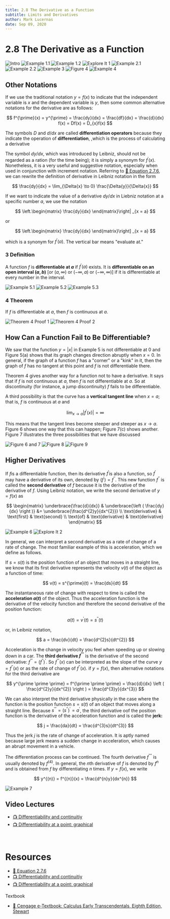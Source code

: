 ```yaml
---
title: 2.8 The Derivative as a Function
subtitle: Limits and Derivatives
author: Mark Lucernas
date: Sep 09, 2020
---
```



# 2.8 The Derivative as a Function

![Intro](../../../../../files/fall-2020/MATH-150/chapter-2/2.8_intro.png)
![Example 1.1](../../../../../files/fall-2020/MATH-150/chapter-2/2.8_example-1.1.png)
![Example 1.2](../../../../../files/fall-2020/MATH-150/chapter-2/2.8_example-1.2.png)
![Explore It 1](../../../../../files/fall-2020/MATH-150/chapter-2/2.8_explore-it_1.png)
![Example 2.1](../../../../../files/fall-2020/MATH-150/chapter-2/2.8_example-2.1.png)
![Example 2.2](../../../../../files/fall-2020/MATH-150/chapter-2/2.8_example-2.2.png)
![Example 3](../../../../../files/fall-2020/MATH-150/chapter-2/2.8_example-3.png)
![Figure 4](../../../../../files/fall-2020/MATH-150/chapter-2/2.8_figure-4.png)
![Example 4](../../../../../files/fall-2020/MATH-150/chapter-2/2.8_example-4.png)

## Other Notations

If we use the traditional notation $y = f(x)$ to indicate that the independent
variable is $x$ and the dependent variable is $y$, then some common alternative
notations for the derivative are as follows:

$$
f^{\prime}(x) = y^{\prime} = \frac{dy}{dx} = \frac{df}{dx} = \frac{d}{dx} f(x) = Df(x) = D_{x}f(x)
$$

The symbols $D$ and $d/dx$ are called **differentiation operators** because they
indicate the operation of **differentiation**, ,which is the process of
calculating a derivative

The symbol $dy/dx$, which was introduced by Leibniz, should not be regarded as a
ration (for the time being); it is simply a synonym for $f^{\prime}(x)$.
Nonetheless, it is a very useful and suggestive notation, especially when used
in conjunction with increment notation. Referring to
[📑 Equation 2.7.6](ch-2-7#instantaneous-rate-of-change), we can rewrite the
definition of derivative in Leibniz notation in the form

$$
\frac{dy}{dx} = \lim_{\Delta{x} \to 0} \frac{\Delta{y}}{\Delta{x}}
$$

If we want to indicate the value of a derivative $dy/dx$ in Liebniz notation at
a specific number $a$, we use the notation

$$
\left.\begin{matrix}
\frac{dy}{dx}
\end{matrix}\right|
_{x = a}
$$

or

$$
\left.\begin{matrix}
\frac{dy}{dx}
\end{matrix}\right]
_{x = a}
$$

which is a synonym for $f^{\prime}(a)$. The vertical bar means "evaluate at."

### 3 Definition

A function $f$ is **differentiable at $a$** if $f^{\prime}(a)$ exists. It is
**differentiable on an open interval $(a, b)$** [or $(a, \infty)$ or $(-\infty,
a)$ or $(-\infty, \infty)$] if it is differentiable at every number in the
interval.

![Example 5.1](../../../../../files/fall-2020/MATH-150/chapter-2/2.8_example-5.1.png)
![Example 5.2](../../../../../files/fall-2020/MATH-150/chapter-2/2.8_example-5.2.png)
![Example 5.3](../../../../../files/fall-2020/MATH-150/chapter-2/2.8_example-5.3.png)

### 4 Theorem

If $f$ is differentiable at $a$, then $f$ is continuous at $a$.

![Theorem 4 Proof 1](../../../../../files/fall-2020/MATH-150/chapter-2/2.8_theorem-4_proof-1.png)
![Theorem 4 Proof 2](../../../../../files/fall-2020/MATH-150/chapter-2/2.8_theorem-4_proof-2.png)

## How Can a Function Fail to Be Differentiable?

We saw that the function $y = |x|$ in Example 5 is not differentiable at $0$ and
Figure 5(a) shows that its graph changes direction abruptly when $x = 0$. In
general, if the graph of a function $f$ has a "corner" or a "kink" in it, then
the graph of $f$ has no tangent at this point and $f$ is not differentiable
there.

Theorem 4 gives another way for a function not to have a derivative. It says
that if $f$ is not continuous at $a$, then $f$ is not differentiable at $a$. So
at discontinuity (for instance, a jump discontinuity) $f$ fails to be
differentiable.

A third possibility is that the curve has a **vertical tangent line** when $x =
a$; that is, $f$ is continuous at $a$ and

$$
\lim_{x \to a} \left | f^{\prime}(x) \right | = \infty
$$

This means that the tangent lines become steeper and steeper as $x \to a$.
Figure 6 shows one way that this can happen; Figure 7(c) shows another. Figure 7
illustrates the three possibilities that we have discussed

![Figure 6 and 7](../../../../../files/fall-2020/MATH-150/chapter-2/2.8_figure-6-and-7.png)
![Figure 8](../../../../../files/fall-2020/MATH-150/chapter-2/2.8_figure-8.png)
![Figure 9](../../../../../files/fall-2020/MATH-150/chapter-2/2.8_figure-9.png)

## Higher Derivatives

If $f$is a differentiable function, then its derivative $f^{\prime}$is also a
function, so $f^{\prime}$ may have a derivative of its own, denoted by
$(f^{\prime}) = f^{\prime \prime}$. This new function $f^{\prime \prime}$ is
called the **second derivative** of $f$ because it is the derivative of the
derivative of $f$. Using Leibniz notation, we write the second derivative of $y
= f(x)$ as

$$
\begin{matrix}
\underbrace{\frac{d}{dx}} & \underbrace{\left ( \frac{dy}{dx} \right )} &= \underbrace{\frac{d^{2}y}{dx^{2}}} \\
\text{derivative}         & \text{first}                 & \text{second} \\
\text{of}                 & \text{derivative}            & \text{derivative}
\end{matrix}
$$

![Example 6](../../../../../files/fall-2020/MATH-150/chapter-2/2.8_example-6.png)
![Explore It 2](../../../../../files/fall-2020/MATH-150/chapter-2/2.8_explore-it_2.png)

In general, we can interpret a second derivative as a rate of change of a rate
of change. The most familiar example of this is acceleration, which we define as
follows.

If $s = s(t)$ is the position function of an object that moves in a straight
line, we know that its first derivative represents the velocity $v(t)$ of the
object as a function of time:

$$
v(t) = s^{\prime}(t) = \frac{ds}{dt}
$$

The instantaneous rate of change with respect to time is called the
**acceleration $a(t)$** of the object. Thus the acceleration function is the
derivative of the velocity function and therefore the second derivative of the
position function:

$$
a(t) = v^{\prime}(t) = s^{\prime \prime}(t)
$$

or, in Leibniz notation,

$$
a = \frac{dv}{dt} = \frac{d^{2}s}{dt^{2}}
$$

Acceleration is the change in velocity you feel when speeding up or slowing down
in a car. The **third derivative $f^{\prime \prime \prime}$** is the derivative
of the second derivative: $f^{\prime \prime \prime} = (f^{\prime \prime})^{\prime}$.
So $f^{\prime \prime \prime}(x)$ can be interpreted as the slope of the curve $y
= f^{\prime \prime}(x)$ or as the rate of change of $f^{\prime \prime}(x)$. if
$y = f(x)$, then alternative notations for the third derivative are

$$
y^{\prime \prime \prime} = f^{\prime \prime \prime} = \frac{d}{dx} \left ( \frac{d^{2}y}{dx^{2}} \right ) = \frac{d^{3}y}{dx^{3}}
$$

We can also interpret the third derivative physically in the case where the
function is the position function $s = s(t)$ of an object that moves along a
straight line. Because $s^{\prime \prime \prime} = (s^{\prime \prime})^{\prime}
= a^{\prime}$, the third derivative oof the position function is the derivative
of the acceleration function and is called the **jerk:**

$$
j = \frac{da}{dt} = \frac{d^{3}s}{dt^{3}}
$$

Thus the jerk $j$ is the rate of change of acceleration. It is aptly named
because large jerk means a sudden change in acceleration, which causes an abrupt
movement in a vehicle.

The differentiation process can be continued. The fourth derivative $f^{\prime
\prime \prime \prime}$ is usually denoted by $f^{(4)}$. In general, the $n$th
derivative of $f$ is denoted by $f^{n}$ and is obtained from $f$ by
differentiating $n$ times. If $y = f(x)$, we write

$$
y^{(n)} = f^{(n)}(x) = \frac{d^{n}y}{dx^{n}}
$$

![Example 7](../../../../../files/fall-2020/MATH-150/chapter-2/2.8_example-7.png)


## Video Lectures

- [📺 Differentiability and continuitiy](https://www.khanacademy.org/math/ap-calculus-ab/ab-differentiation-1-new/ab-2-4/v/differentiability)
- [📺 Differentiability at a point: graphical](https://www.khanacademy.org/math/ap-calculus-ab/ab-differentiation-1-new/ab-2-4/v/differentiability-at-a-point-graphical)


<br>

# Resources

- [📑 Equation 2.7.6](ch-2-7#instantaneous-rate-of-change)
- [📺 Differentiability and continuitiy](https://www.khanacademy.org/math/ap-calculus-ab/ab-differentiation-1-new/ab-2-4/v/differentiability)
- [📺 Differentiability at a point: graphical](https://www.khanacademy.org/math/ap-calculus-ab/ab-differentiation-1-new/ab-2-4/v/differentiability-at-a-point-graphical)

Textbook

+ [📄 Cengage e-Textbook: Calculus Early Transcendentals, Eighth Edition, Stewart](https://webassign.com/)


